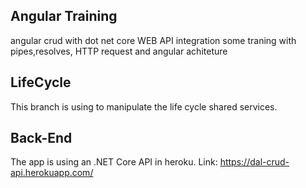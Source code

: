 ## Angular Training
angular crud with dot net core WEB API integration
some traning with pipes,resolves, HTTP request and angular achiteture

## LifeCycle
This branch is using to manipulate the life cycle shared services.

## Back-End
The app is using an .NET Core API in heroku. Link: https://dal-crud-api.herokuapp.com/
